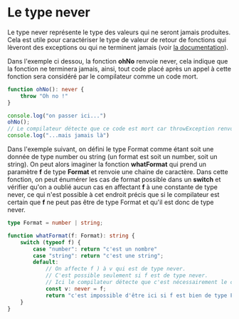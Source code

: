 # Le type never
Le type never représente le type des valeurs qui ne seront jamais produites. Cela est utile pour caractériser le type de valeur de retour de fonctions qui lèveront des exceptions ou qui ne terminent jamais (voir [la documentation](https://www.typescriptlang.org/docs/handbook/2/narrowing.html#the-never-type)).

Dans l'exemple ci dessou, la fonction **ohNo** renvoie never, cela indique que la fonction ne terminera jamais, ainsi, tout code placé après un appel à cette fonction sera considéré par le compilateur comme un code mort.

```typescript
function ohNo(): never {
    throw "Oh no !"
}

console.log("on passer ici...")
ohNo();
// Le compilateur détecte que ce code est mort car throwException renvoie never
console.log("...mais jamais là")
```

Dans l'exemple suivant, on défini le type Format comme étant soit une donnée de type number ou string (un format est soit un number, soit un string). On peut alors imaginer la fonction **whatFormat** qui prend un paramètre **f** de type **Format** et renvoie une chaine de caractère. Dans cette fonction, on peut énumérer les cas de format possible dans un **switch** et vérifier qu'on a oublié aucun cas en affectant **f** à une constante de type never, ce qui n'est possible à cet endroit précis que si le compilateur est certain que **f** ne peut pas être de type Format et qu'il est donc de type never.

```typescript
type Format = number | string;

function whatFormat(f: Format): string {
    switch (typeof f) {
        case "number": return "c'est un nombre"
        case "string": return "c'est une string";
        default: 
            // On affecte f ) à v qui est de type never.
            // C'est possible seulement si f est de type never.
            // Ici le compilateur détecte que c'est nécessairement le cas.
            const v: never = f;
            return "c'est impossible d'être ici si f est bien de type Format";
    }
}
```



